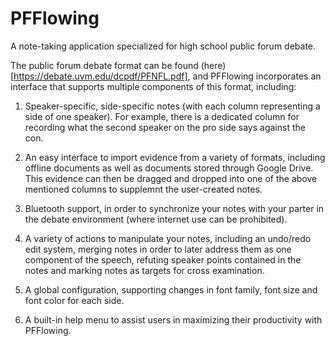 # PFFlowing
A note-taking application specialized for high school public forum debate.

The public forum debate format can be found (here)[https://debate.uvm.edu/dcpdf/PFNFL.pdf], and PFFlowing incorporates an interface that
supports multiple components of this format, including:

1. Speaker-specific, side-specific notes (with each column representing a side of one speaker). For example, there is a dedicated column
for recording what the second speaker on the pro side says against the con.

2. An easy interface to import evidence from a variety of formats, including offline documents as well as documents stored through Google Drive. This evidence
can then be dragged and dropped into one of the above mentioned columns to supplemnt the user-created notes.

3. Bluetooth support, in order to synchronize your notes with your parter in the debate environment (where internet use can be prohibited).

4. A variety of actions to manipulate your notes, including an undo/redo edit system, merging notes in order to later address them as one component of the speech,
refuting speaker points contained in the notes and marking notes as targets for cross examination. 

5. A global configuration, supporting changes in font family, font size and font color for each side.

6. A built-in help menu to assist users in maximizing their productivity with PFFlowing.

